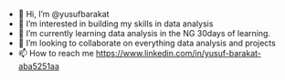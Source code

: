 - 👋 Hi, I’m @yusufbarakat
- 👀 I’m interested in building my skills in data analysis
- 🌱 I’m currently learning data analysis in the NG 30days of learning.
- 💞️ I’m looking to collaborate on everything data analysis and projects
- 📫 How to reach me 
https://www.linkedin.com/in/yusuf-barakat-aba5251aa
<!---
yusufbarakat/yusufbarakat is a ✨ special ✨ repository because its `README.md` (this file) appears on your GitHub profile.
You can click the Preview link to take a look at your changes.
--->
